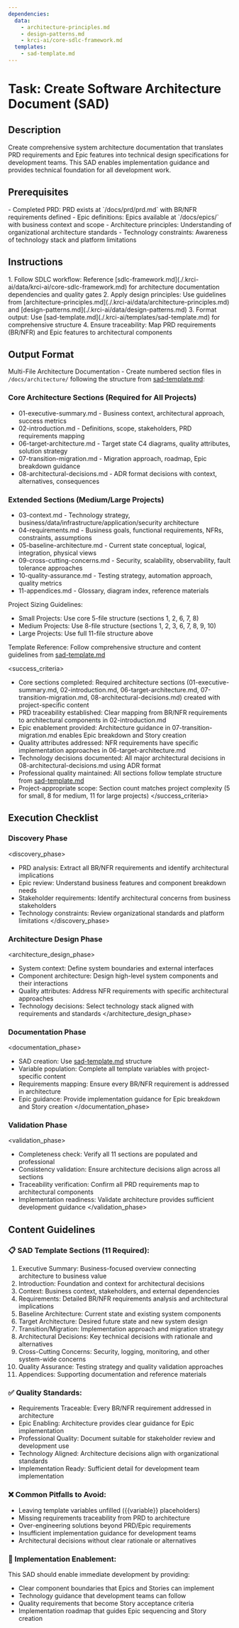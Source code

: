 ```yaml
---
dependencies:
  data:
    - architecture-principles.md
    - design-patterns.md
    - krci-ai/core-sdlc-framework.md
  templates:
    - sad-template.md
---
```


# Task: Create Software Architecture Document (SAD)

## Description

Create comprehensive system architecture documentation that translates PRD requirements and Epic features into technical design specifications for development teams. This SAD enables implementation guidance and provides technical foundation for all development work.

## Prerequisites

<prerequisites>
- Completed PRD: PRD exists at `/docs/prd/prd.md` with BR/NFR requirements defined
- Epic definitions: Epics available at `/docs/epics/` with business context and scope
- Architecture principles: Understanding of organizational architecture standards
- Technology constraints: Awareness of technology stack and platform limitations
</prerequisites>

## Instructions

<instructions>
1. Follow SDLC workflow: Reference [sdlc-framework.md](./.krci-ai/data/krci-ai/core-sdlc-framework.md) for architecture documentation dependencies and quality gates
2. Apply design principles: Use guidelines from [architecture-principles.md](./.krci-ai/data/architecture-principles.md) and [design-patterns.md](./.krci-ai/data/design-patterns.md)
3. Format output: Use [sad-template.md](./.krci-ai/templates/sad-template.md) for comprehensive structure
4. Ensure traceability: Map PRD requirements (BR/NFR) and Epic features to architectural components
</instructions>

## Output Format

Multi-File Architecture Documentation - Create numbered section files in `/docs/architecture/` following the structure from [sad-template.md](./.krci-ai/templates/sad-template.md):

### Core Architecture Sections (Required for All Projects)

- 01-executive-summary.md - Business context, architectural approach, success metrics
- 02-introduction.md - Definitions, scope, stakeholders, PRD requirements mapping
- 06-target-architecture.md - Target state C4 diagrams, quality attributes, solution strategy
- 07-transition-migration.md - Migration approach, roadmap, Epic breakdown guidance
- 08-architectural-decisions.md - ADR format decisions with context, alternatives, consequences

### Extended Sections (Medium/Large Projects)

- 03-context.md - Technology strategy, business/data/infrastructure/application/security architecture
- 04-requirements.md - Business goals, functional requirements, NFRs, constraints, assumptions
- 05-baseline-architecture.md - Current state conceptual, logical, integration, physical views
- 09-cross-cutting-concerns.md - Security, scalability, observability, fault tolerance approaches
- 10-quality-assurance.md - Testing strategy, automation approach, quality metrics
- 11-appendices.md - Glossary, diagram index, reference materials

Project Sizing Guidelines:

- Small Projects: Use core 5-file structure (sections 1, 2, 6, 7, 8)
- Medium Projects: Use 8-file structure (sections 1, 2, 3, 6, 7, 8, 9, 10)
- Large Projects: Use full 11-file structure above

Template Reference: Follow comprehensive structure and content guidelines from [sad-template.md](./.krci-ai/templates/sad-template.md)

<success_criteria>
- Core sections completed: Required architecture sections (01-executive-summary.md, 02-introduction.md, 06-target-architecture.md, 07-transition-migration.md, 08-architectural-decisions.md) created with project-specific content
- PRD traceability established: Clear mapping from BR/NFR requirements to architectural components in 02-introduction.md
- Epic enablement provided: Architecture guidance in 07-transition-migration.md enables Epic breakdown and Story creation
- Quality attributes addressed: NFR requirements have specific implementation approaches in 06-target-architecture.md
- Technology decisions documented: All major architectural decisions in 08-architectural-decisions.md using ADR format
- Professional quality maintained: All sections follow template structure from [sad-template.md](./.krci-ai/templates/sad-template.md)
- Project-appropriate scope: Section count matches project complexity (5 for small, 8 for medium, 11 for large projects)
</success_criteria>

## Execution Checklist

### Discovery Phase

<discovery_phase>
- PRD analysis: Extract all BR/NFR requirements and identify architectural implications
- Epic review: Understand business features and component breakdown needs
- Stakeholder requirements: Identify architectural concerns from business stakeholders
- Technology constraints: Review organizational standards and platform limitations
</discovery_phase>

### Architecture Design Phase

<architecture_design_phase>
- System context: Define system boundaries and external interfaces
- Component architecture: Design high-level system components and their interactions
- Quality attributes: Address NFR requirements with specific architectural approaches
- Technology decisions: Select technology stack aligned with requirements and standards
</architecture_design_phase>

### Documentation Phase

<documentation_phase>
- SAD creation: Use [sad-template.md](./.krci-ai/templates/sad-template.md) structure
- Variable population: Complete all template variables with project-specific content
- Requirements mapping: Ensure every BR/NFR requirement is addressed in architecture
- Epic guidance: Provide implementation guidance for Epic breakdown and Story creation
</documentation_phase>

### Validation Phase

<validation_phase>
- Completeness check: Verify all 11 sections are populated and professional
- Consistency validation: Ensure architecture decisions align across all sections
- Traceability verification: Confirm all PRD requirements map to architectural components
- Implementation readiness: Validate architecture provides sufficient development guidance
</validation_phase>

## Content Guidelines

### 📋 SAD Template Sections (11 Required):

1. Executive Summary: Business-focused overview connecting architecture to business value
2. Introduction: Foundation and context for architectural decisions
3. Context: Business context, stakeholders, and external dependencies
4. Requirements: Detailed BR/NFR requirements analysis and architectural implications
5. Baseline Architecture: Current state and existing system components
6. Target Architecture: Desired future state and new system design
7. Transition/Migration: Implementation approach and migration strategy
8. Architectural Decisions: Key technical decisions with rationale and alternatives
9. Cross-Cutting Concerns: Security, logging, monitoring, and other system-wide concerns
10. Quality Assurance: Testing strategy and quality validation approaches
11. Appendices: Supporting documentation and reference materials

### ✅ Quality Standards:

- Requirements Traceable: Every BR/NFR requirement addressed in architecture
- Epic Enabling: Architecture provides clear guidance for Epic implementation
- Professional Quality: Document suitable for stakeholder review and development use
- Technology Aligned: Architecture decisions align with organizational standards
- Implementation Ready: Sufficient detail for development team implementation

### ❌ Common Pitfalls to Avoid:

- Leaving template variables unfilled ({{variable}} placeholders)
- Missing requirements traceability from PRD to architecture
- Over-engineering solutions beyond PRD/Epic requirements
- Insufficient implementation guidance for development teams
- Architectural decisions without clear rationale or alternatives

### 🎯 Implementation Enablement:

This SAD should enable immediate development by providing:

- Clear component boundaries that Epics and Stories can implement
- Technology guidance that development teams can follow
- Quality requirements that become Story acceptance criteria
- Implementation roadmap that guides Epic sequencing and Story creation
